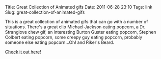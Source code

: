 Title: Great Collection of Animated gifs
Date: 2011-06-28 23:10
Tags: link
Slug: great-collection-of-animated-gifs

This is a great collection of animated gifs that can go with a number of situations. There's a great clip Michael Jackson eating popcorn, a Dr. Stranglove chew gif, an interesting Burton Guster eating popcorn, Stephen Colbert eating popcorn, some creepy guy eating popcorn, probably someone else eating popcorn...Oh! and Riker's Beard. 

[Check it out here!](http://www.reddit.com/r/AskReddit/comments/iaoep/what_gif_should_everyone_have_saved/)

